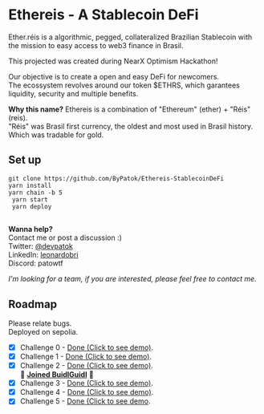 # Ethereis - A Stablecoin DeFi
Ether.réis is a algorithmic, pegged, collateralized Brazilian Stablecoin with the mission to easy access to web3 finance in Brasil.  

This projected was created during NearX Optimism Hackathon!  

Our objective is to create a open and easy DeFi for newcomers.  
The ecossystem revolves around our token $ETHRS, which garantees liquidity, security and multiple benefits.  

**Why this name?**
Ethereis is a combination of "Ethereum" (ether) + "Réis" (reis).  
"Réis" was Brasil first currency, the oldest and most used in Brasil history. Which was tradable for gold.

## Set up
```git clone https://github.com/ByPatok/Ethereis-StablecoinDeFi ```  
```yarn install ```  
```yarn chain -b 5 ```  
``` yarn start```  
``` yarn deploy```  

##
  

**Wanna help?**  
Contact me or post a discussion :)  
Twitter: [@devpatok](https://twitter.com/devpatok)  
LinkedIn: [leonardobri](https://www.linkedin.com/in/leonardobri/)  
Discord: patowtf  

*I'm looking for a team, if you are interested, please feel free to contact me.*  

## Roadmap
Please relate bugs.  
Deployed on sepolia.

- [x] Challenge 0 - [Done (Click to see demo)](https://simplenft-eth-challenge.vercel.app/).
- [x] Challenge 1 - [Done (Click to see demo)](https://staking-challenge2-etherspeedrun.vercel.app/).
- [x] Challenge 2 - [Done (Click to see demo)](https://quest2-token-vendor.vercel.app).  
🎉 **[Joined BuidlGuidl](https://app.buidlguidl.com/builders/0xC4de020Cfb94D5e7Da5536551da6cfE01Dce33Ec)** 🎉
- [x] Challenge 3 - [Done (Click to see demo)](https://quest3-rigged-dice.vercel.app/).  
- [x] Challenge 4 - [Done (Click to see demo)](https://quest4-dex-swap.vercel.app/).  
- [x] Challenge 5 - [Done (Click to see demo](https://quest5-statechannels.vercel.app/). 
